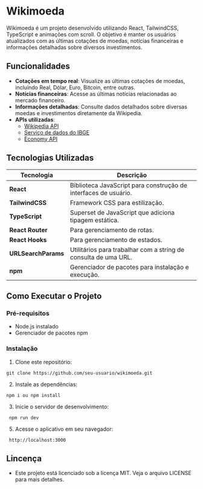 # Wikimoeda

Wikimoeda é um projeto desenvolvido utilizando React, TailwindCSS, TypeScript e animações com scroll. O objetivo é manter os usuários atualizados com as últimas cotações de moedas, notícias financeiras e informações detalhadas sobre diversos investimentos.

## Funcionalidades

- **Cotações em tempo real**: Visualize as últimas cotações de moedas, incluindo Real, Dólar, Euro, Bitcoin, entre outras.
- **Notícias financeiras**: Acesse as últimas notícias relacionadas ao mercado financeiro.
- **Informações detalhadas**: Consulte dados detalhados sobre diversas moedas e investimentos diretamente da Wikipedia.
- **APIs utilizadas**:
  - [Wikipedia API](https://pt.wikipedia.org/wiki/Wikip%C3%A9dia:Central_de_pesquisas/Portal_de_dados/API)
  - [Serviço de dados do IBGE](https://servicodados.ibge.gov.br/api/docs/)
  - [Economy API](https://economia.awesomeapi.com.br/)

## Tecnologias Utilizadas

| Tecnologia           | Descrição                                                                                  |
|----------------------|---------------------------------------------------------------------------------------------|
| **React**            | Biblioteca JavaScript para construção de interfaces de usuário.                            |
| **TailwindCSS**      | Framework CSS para estilização.                                                            |
| **TypeScript**       | Superset de JavaScript que adiciona tipagem estática.                                      |
| **React Router**     | Para gerenciamento de rotas.                                                               |
| **React Hooks**      | Para gerenciamento de estados.                                                             |
| **URLSearchParams**  | Utilitários para trabalhar com a string de consulta de uma URL.                            |
| **npm**              | Gerenciador de pacotes para instalação e execução.    


## Como Executar o Projeto

### Pré-requisitos

- Node.js instalado
- Gerenciador de pacotes npm

### Instalação

1. Clone este repositório:
 ```
 git clone https://github.com/seu-usuario/wikimoeda.git
  ```
2. Instale as dependências:
 ```
 npm i ou npm install
 ```
3. Inicie o servidor de desenvolvimento:
```
 npm run dev
```
 
5. Acesse o aplicativo em seu navegador:
```
 http://localhost:3000
 ```

## Lincença 

- Este projeto está licenciado sob a licença MIT. Veja o arquivo LICENSE para mais detalhes.
